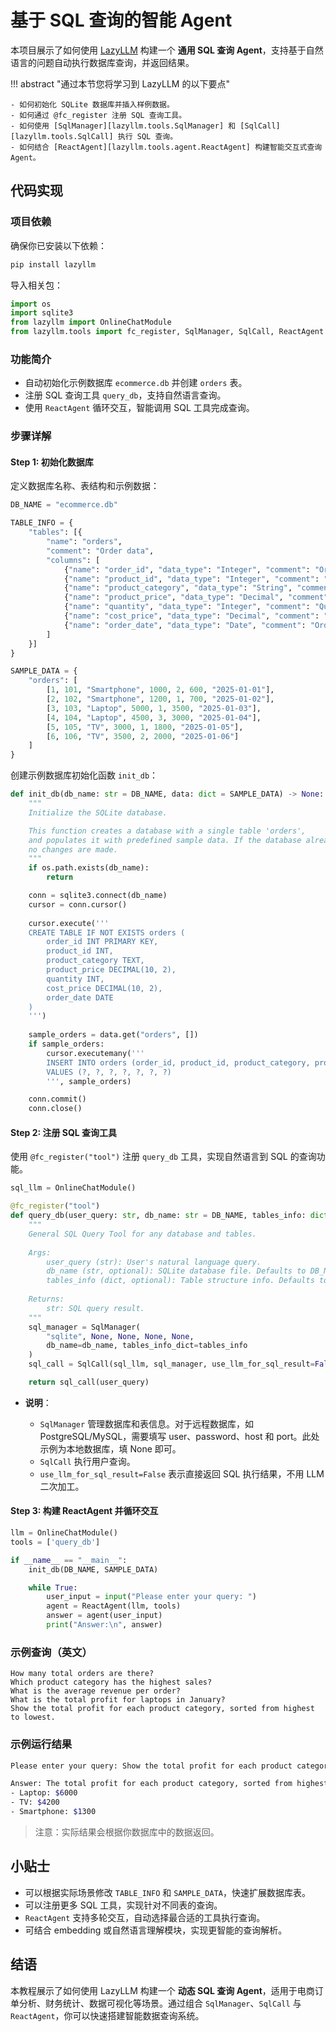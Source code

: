 # 基于 SQL 查询的智能 Agent

本项目展示了如何使用 [LazyLLM](https://github.com/LazyAGI/LazyLLM) 构建一个 **通用 SQL 查询 Agent**，支持基于自然语言的问题自动执行数据库查询，并返回结果。

!!! abstract "通过本节您将学习到 LazyLLM 的以下要点"

    - 如何初始化 SQLite 数据库并插入样例数据。
    - 如何通过 @fc_register 注册 SQL 查询工具。
    - 如何使用 [SqlManager][lazyllm.tools.SqlManager] 和 [SqlCall][lazyllm.tools.SqlCall] 执行 SQL 查询。
    - 如何结合 [ReactAgent][lazyllm.tools.agent.ReactAgent] 构建智能交互式查询 Agent。

## 代码实现

### 项目依赖

确保你已安装以下依赖：

```bash
pip install lazyllm
```

导入相关包：

```python
import os
import sqlite3
from lazyllm import OnlineChatModule
from lazyllm.tools import fc_register, SqlManager, SqlCall, ReactAgent
```

### 功能简介

* 自动初始化示例数据库 `ecommerce.db` 并创建 `orders` 表。
* 注册 SQL 查询工具 `query_db`，支持自然语言查询。
* 使用 `ReactAgent` 循环交互，智能调用 SQL 工具完成查询。

### 步骤详解

#### Step 1: 初始化数据库

定义数据库名称、表结构和示例数据：

```python
DB_NAME = "ecommerce.db"

TABLE_INFO = {
    "tables": [{
        "name": "orders",
        "comment": "Order data",
        "columns": [
            {"name": "order_id", "data_type": "Integer", "comment": "Order ID", "is_primary_key": True},
            {"name": "product_id", "data_type": "Integer", "comment": "Product ID"},
            {"name": "product_category", "data_type": "String", "comment": "Product category"},
            {"name": "product_price", "data_type": "Decimal", "comment": "Product price"},
            {"name": "quantity", "data_type": "Integer", "comment": "Quantity purchased"},
            {"name": "cost_price", "data_type": "Decimal", "comment": "Cost price"},
            {"name": "order_date", "data_type": "Date", "comment": "Order date"},
        ]
    }]
}

SAMPLE_DATA = {
    "orders": [
        [1, 101, "Smartphone", 1000, 2, 600, "2025-01-01"],
        [2, 102, "Smartphone", 1200, 1, 700, "2025-01-02"],
        [3, 103, "Laptop", 5000, 1, 3500, "2025-01-03"],
        [4, 104, "Laptop", 4500, 3, 3000, "2025-01-04"],
        [5, 105, "TV", 3000, 1, 1800, "2025-01-05"],
        [6, 106, "TV", 3500, 2, 2000, "2025-01-06"]
    ]
}
```

创建示例数据库初始化函数 `init_db`：

```python
def init_db(db_name: str = DB_NAME, data: dict = SAMPLE_DATA) -> None:
    """
    Initialize the SQLite database.

    This function creates a database with a single table 'orders',
    and populates it with predefined sample data. If the database already exists, 
    no changes are made.
    """
    if os.path.exists(db_name):
        return

    conn = sqlite3.connect(db_name)
    cursor = conn.cursor()
    
    cursor.execute('''
    CREATE TABLE IF NOT EXISTS orders (
        order_id INT PRIMARY KEY,
        product_id INT,
        product_category TEXT,
        product_price DECIMAL(10, 2),
        quantity INT,
        cost_price DECIMAL(10, 2),
        order_date DATE
    )
    ''')
    
    sample_orders = data.get("orders", [])
    if sample_orders:
        cursor.executemany('''
        INSERT INTO orders (order_id, product_id, product_category, product_price, quantity, cost_price, order_date)
        VALUES (?, ?, ?, ?, ?, ?, ?)
        ''', sample_orders)

    conn.commit()
    conn.close()
```

#### Step 2: 注册 SQL 查询工具

使用 `@fc_register("tool")` 注册 `query_db` 工具，实现自然语言到 SQL 的查询功能。

```python
sql_llm = OnlineChatModule()

@fc_register("tool")
def query_db(user_query: str, db_name: str = DB_NAME, tables_info: dict = TABLE_INFO) -> str:
    """
    General SQL Query Tool for any database and tables.
    
    Args:
        user_query (str): User's natural language query.
        db_name (str, optional): SQLite database file. Defaults to DB_NAME.
        tables_info (dict, optional): Table structure info. Defaults to TABLE_INFO.
    
    Returns:
        str: SQL query result.
    """
    sql_manager = SqlManager(
        "sqlite", None, None, None, None,
        db_name=db_name, tables_info_dict=tables_info
    )
    sql_call = SqlCall(sql_llm, sql_manager, use_llm_for_sql_result=False)

    return sql_call(user_query)
```

* **说明**：

  * `SqlManager` 管理数据库和表信息。对于远程数据库，如 PostgreSQL/MySQL，需要填写 user、password、host 和 port。此处示例为本地数据库，填 None 即可。
  * `SqlCall` 执行用户查询。
  * `use_llm_for_sql_result=False` 表示直接返回 SQL 执行结果，不用 LLM 二次加工。

#### Step 3: 构建 ReactAgent 并循环交互

```python
llm = OnlineChatModule()
tools = ['query_db']

if __name__ == "__main__":
    init_db(DB_NAME, SAMPLE_DATA)

    while True:
        user_input = input("Please enter your query: ")
        agent = ReactAgent(llm, tools)
        answer = agent(user_input)
        print("Answer:\n", answer)
```

### 示例查询（英文）

```text
How many total orders are there?
Which product category has the highest sales?
What is the average revenue per order?
What is the total profit for laptops in January?
Show the total profit for each product category, sorted from highest to lowest.
```

### 示例运行结果

```bash
Please enter your query: Show the total profit for each product category, sorted from highest to lowest.
```

```bash
Answer: The total profit for each product category, sorted from highest to lowest, is as follows: 
- Laptop: $6000
- TV: $4200
- Smartphone: $1300
```

> 注意：实际结果会根据你数据库中的数据返回。

## 小贴士

* 可以根据实际场景修改 `TABLE_INFO` 和 `SAMPLE_DATA`，快速扩展数据库表。
* 可以注册更多 SQL 工具，实现针对不同表的查询。
* `ReactAgent` 支持多轮交互，自动选择最合适的工具执行查询。
* 可结合 embedding 或自然语言理解模块，实现更智能的查询解析。

## 结语

本教程展示了如何使用 LazyLLM 构建一个 **动态 SQL 查询 Agent**，适用于电商订单分析、财务统计、数据可视化等场景。通过组合 `SqlManager`、`SqlCall` 与 `ReactAgent`，你可以快速搭建智能数据查询系统。

